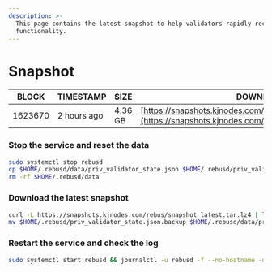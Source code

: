 ```yaml
---
description: >-
  This page contains the latest snapshot to help validators rapidly recover node
  functionality.
---
```


# Snapshot

| BLOCK  | TIMESTAMP  | SIZE    | DOWNLOAD                                                                                                                       |
| ------ | ---------- | ------- | ------------------------------------------------------------------------------------------------------------------------------ |
| 1623670 | 2 hours ago | 4.36 GB | [https://snapshots.kjnodes.com/rebus/snapshot\_latest.tar.lz4](https://snapshots.kjnodes.com/rebus/snapshot\_latest.tar.lz4) |

### Stop the service and reset the data

```bash
sudo systemctl stop rebusd
cp $HOME/.rebusd/data/priv_validator_state.json $HOME/.rebusd/priv_validator_state.json.backup
rm -rf $HOME/.rebusd/data
```

### Download the latest snapshot

```bash
curl -L https://snapshots.kjnodes.com/rebus/snapshot_latest.tar.lz4 | lz4 -dc - | tar -xf - -C $HOME/.rebusd
mv $HOME/.rebusd/priv_validator_state.json.backup $HOME/.rebusd/data/priv_validator_state.json
```

### Restart the service and check the log

```bash
sudo systemctl start rebusd && journalctl -u rebusd -f --no-hostname -o cat
```
